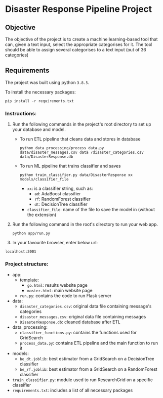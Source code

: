 # Disaster Response Pipeline Project

## Objective
The objective of the project is to create a machine learning-based tool that
 can, given a text input, select the appropriate categorises for it. The
tool should be able to assign several categorises to a text input (out of 36
 categories)
 
## Requirements

The project was built using python `3.8.5`.

To install the necessary packages:

`pip install -r requirements.txt`


### Instructions:
1. Run the following commands in the project's root directory to set up your database and model.

    - To run ETL pipeline that cleans data and stores in database
    
        `python data_processing/process_data.py data/disaster_messages.csv data
        /disaster_categories.csv data/DisasterResponse.db`
        
    - To run ML pipeline that trains classifier and saves
    
        `python train_classifier.py data/DisasterResponse xx models/classifier_file`
        
        - `xx`: is a classifier string, such as:
            - `ad`: AdaBoost classifier
            - `rf`: RandomForest classifier
            - `dt`: DecisionTree classifier
        - `classifier_file`: name of the file to save the model in (without the
         extension)

2. Run the following command in the root's directory to run your web app.

    `python app/run.py`

3. In your favourite browser, enter below url:

`localhost:3001`

### Project structure:
- app:
    - template:
        - `go.html`: results website page
        - `master.html`: main website page
    - `run.py`: contains the code to run Flask server
- data:
    - `disaster_categories.csv`: original data file containing message's categories
    - `disaster_messages.csv`: original data file containing messages
    - `DisasterResponse.db`: cleaned database after ETL
- data_processing:
    - `classifier_functions.py`: contains the functions used for GridSearch
    - `process_data.py`: contains ETL pipeline and the main function to run it
- models:
    - `be_dt.joblib`: best estimator from a GridSearch on a DecisionTree classifier
    - `be_rf.joblib`: best estimator from a GridSearch on a RandomForest classifier 
- `train_classifier.py`: module used to run ResearchGrid on a specific classifier
- `requirements.txt`: includes a list of all necessary packages
